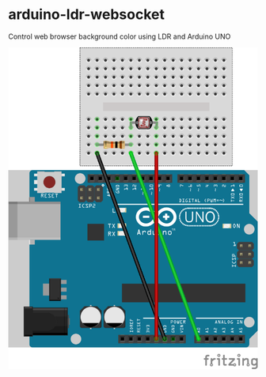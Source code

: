 # arduino-ldr-websocket

Control web browser background color using LDR and Arduino UNO

![alt text](https://github.com/LuisAcerv/arduino-ldr-websocket/raw/master/schematics/lrd_bb.png)
